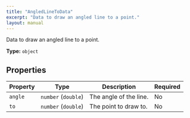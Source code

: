 ```yaml
---
title: "AngledLineToData"
excerpt: "Data to draw an angled line to a point."
layout: manual
---
```


Data to draw an angled line to a point.


**Type:** `object`




## Properties

| Property | Type | Description | Required |
|----------|------|-------------|----------|
| `angle` |`number` (`double`)| The angle of the line. | No |
| `to` |`number` (`double`)| The point to draw to. | No |


